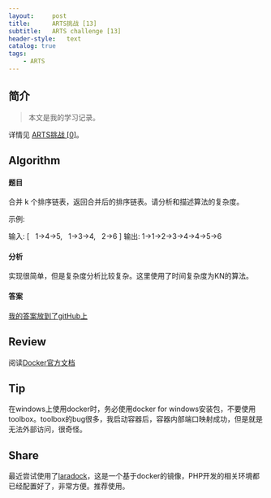 ```yaml
---
layout:     post
title:      ARTS挑战 [13]
subtitle:   ARTS challenge [13]
header-style:   text
catalog: true
tags:
    - ARTS
---
```


## 简介
> 本文是我的学习记录。

详情见 [ARTS挑战 [0]](https://andongshen.com/2019/03/31/ARTS-0/)。

## Algorithm

#### 题目

合并 k 个排序链表，返回合并后的排序链表。请分析和描述算法的复杂度。

示例:

输入:
[
  1->4->5,
  1->3->4,
  2->6
]
输出: 1->1->2->3->4->4->5->6

#### 分析

实现很简单，但是复杂度分析比较复杂。这里使用了时间复杂度为KN的算法。

#### 答案

[我的答案放到了gitHub上](https://github.com/AnthonySAD/leedcode/tree/master/Arithmetic/0023.%20MergeKSortedLists)

## Review

阅读[Docker官方文档](https://docs.docker.com/get-started/)

## Tip

在windows上使用docker时，务必使用docker for windows安装包，不要使用toolbox。toolbox的bug很多，我启动容器后，容器内部端口映射成功，但是就是无法外部访问，很奇怪。

## Share

最近尝试使用了[laradock](https://github.com/laradock/laradock)，这是一个基于docker的镜像，PHP开发的相关环境都已经配置好了，非常方便。推荐使用。
